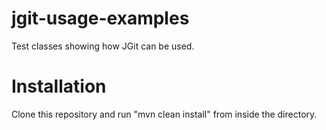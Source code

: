 # jgit-usage-examples

Test classes showing how JGit can be used.

# Installation

Clone this repository and run "mvn clean install" from inside the directory.
